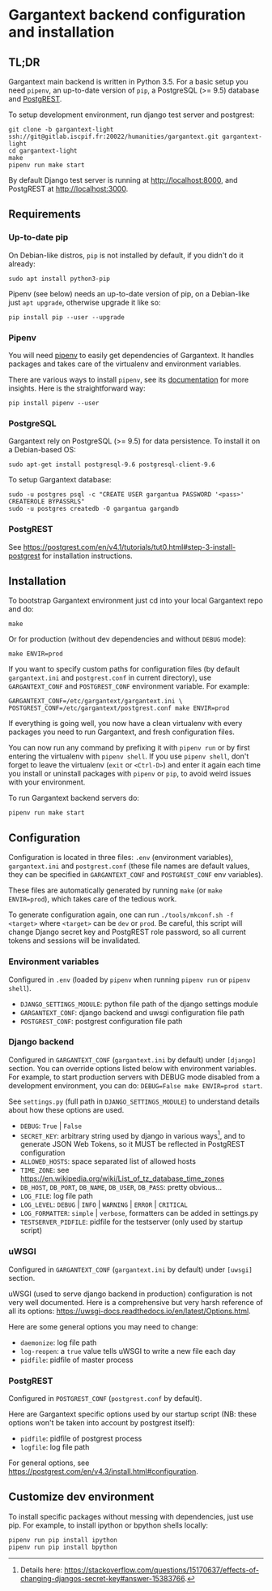 # Gargantext backend configuration and installation

## TL;DR

Gargantext main backend is written in Python 3.5. For a basic setup you need
`pipenv`, an up-to-date version of `pip`, a PostgreSQL (>= 9.5) database and
[PostgREST](https://postgrest.com/).

To setup development environment, run django test server and postgrest:

    git clone -b gargantext-light ssh://git@gitlab.iscpif.fr:20022/humanities/gargantext.git gargantext-light
    cd gargantext-light
    make
    pipenv run make start

By default Django test server is running at <http://localhost:8000>, and
PostgREST at <http://localhost:3000>.


## Requirements

### Up-to-date pip

On Debian-like distros, `pip` is not installed by default, if you didn't do it
already:

    sudo apt install python3-pip

Pipenv (see below) needs an up-to-date version of pip, on a Debian-like just
`apt upgrade`, otherwise upgrade it like so:

    pip install pip --user --upgrade

### Pipenv

You will need [pipenv][1] to easily get dependencies of Gargantext.
It handles packages and takes care of the virtualenv and environment variables.

There are various ways to install `pipenv`, see its [documentation][2] for more
insights. Here is the straightforward way:

    pip install pipenv --user

[1]: https://github.com/kennethreitz/pipenv
[2]: https://docs.pipenv.org/


### PostgreSQL

Gargantext rely on PostgreSQL (>= 9.5) for data persistence. To install it
on a Debian-based OS:

    sudo apt-get install postgresql-9.6 postgresql-client-9.6

To setup Gargantext database:

    sudo -u postgres psql -c "CREATE USER gargantua PASSWORD '<pass>' CREATEROLE BYPASSRLS"
    sudo -u postgres createdb -O gargantua gargandb

### PostgREST

See <https://postgrest.com/en/v4.1/tutorials/tut0.html#step-3-install-postgrest>
for installation instructions.


## Installation

To bootstrap Gargantext environment just cd into your local Gargantext repo and
do:

    make

Or for production (without dev dependencies and without `DEBUG` mode):

    make ENVIR=prod

If you want to specify custom paths for configuration files (by default
`gargantext.ini` and `postgrest.conf` in current directory), use `GARGANTEXT_CONF`
and `POSTGREST_CONF` environment variable. For example:

    GARGANTEXT_CONF=/etc/gargantext/gargantext.ini \
    POSTGREST_CONF=/etc/gargantext/postgrest.conf make ENVIR=prod

If everything is going well, you now have a clean virtualenv with every
packages you need to run Gargantext, and fresh configuration files.

You can now run any command by prefixing it with `pipenv run` or by first
entering the virtualenv with `pipenv shell`. If you use `pipenv shell`, don't
forget to leave the virtualenv (`exit` or `<Ctrl-D>`) and enter it again each
time you install or uninstall packages with `pipenv` or `pip`, to avoid weird
issues with your environment.

To run Gargantext backend servers do:

    pipenv run make start


## Configuration

Configuration is located in three files: `.env` (environment variables),
`gargantext.ini` and `postgrest.conf` (these file names are default values,
they can be specified in `GARGANTEXT_CONF` and `POSTGREST_CONF` env variables).

These files are automatically generated by running `make` (or
`make ENVIR=prod`), which takes care of the tedious work.

To generate configuration again, one can run `./tools/mkconf.sh -f <target>`
where `<target>` can be `dev` or `prod`. Be careful, this script will change
Django secret key and PostgREST role password, so all current tokens and
sessions will be invalidated.

### Environment variables

Configured in `.env` (loaded by `pipenv` when running `pipenv run` or
`pipenv shell`).

* `DJANGO_SETTINGS_MODULE`: python file path of the django settings module
* `GARGANTEXT_CONF`: django backend and uwsgi configuration file path
* `POSTGREST_CONF`: postgrest configuration file path

### Django backend

Configured in `GARGANTEXT_CONF` (`gargantext.ini` by default) under `[django]`
section. You can override options listed below with environment variables. For
example, to start production servers with DEBUG mode disabled from a
development environment, you can do: `DEBUG=False make ENVIR=prod start`.

See `settings.py` (full path in `DJANGO_SETTINGS_MODULE`) to understand details
about how these options are used.

* `DEBUG`: `True` | `False`
* `SECRET_KEY`: arbitrary string used by django in various ways[^1], and to
  generate JSON Web Tokens, so it MUST be reflected in PostgREST configuration
* `ALLOWED_HOSTS`: space separated list of allowed hosts
* `TIME_ZONE`: see <https://en.wikipedia.org/wiki/List_of_tz_database_time_zones>
* `DB_HOST`, `DB_PORT`, `DB_NAME`, `DB_USER`, `DB_PASS`: pretty obvious...
* `LOG_FILE`: log file path
* `LOG_LEVEL`: `DEBUG` | `INFO` | `WARNING` | `ERROR` | `CRITICAL`
* `LOG_FORMATTER`: `simple` | `verbose`, formatters can be added in settings.py
* `TESTSERVER_PIDFILE`: pidfile for the testserver (only used by startup script)

[^1]: Details here: <https://stackoverflow.com/questions/15170637/effects-of-changing-djangos-secret-key#answer-15383766>.

### uWSGI

Configured in `GARGANTEXT_CONF` (`gargantext.ini` by default) under `[uwsgi]`
section.

uWSGI (used to serve django backend in production) configuration is not very
well documented. Here is a comprehensive but very harsh reference of all its
options: <https://uwsgi-docs.readthedocs.io/en/latest/Options.html>.

Here are some general options you may need to change:

* `daemonize`: log file path
* `log-reopen`: a `true` value tells uWSGI to write a new file each day
* `pidfile`: pidfile of master process

### PostgREST

Configured in `POSTGREST_CONF` (`postgrest.conf` by default).

Here are Gargantext specific options used by our startup script (NB: these
options won't be taken into account by postgrest itself):

* `pidfile`: pidfile of postgrest process
* `logfile`: log file path

For general options, see <https://postgrest.com/en/v4.3/install.html#configuration>.


## Customize dev environment

To install specific packages without messing with dependencies, just use pip.
For example, to install ipython or bpython shells locally:

    pipenv run pip install ipython
    pipenv run pip install bpython
